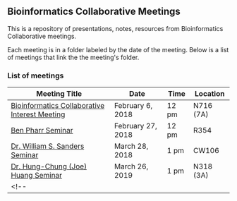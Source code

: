 ## Bioinformatics Collaborative Meetings

This is a repository of presentations, notes, resources from Bioinformatics Collaborative meetings.

Each meeting is in a folder labeled by the date of the meeting. Below is a list of meetings that link the the meeting's folder.


### List of meetings

| Meeting Title                                     | Date              | Time | Location        |
|---------------------------------------------------|-------------------|------|-----------------|
| [Bioinformatics Collaborative Interest Meeting](https://github.com/ummc-bc/meetings/tree/master/2018-02-06) | February 6, 2018  | 12 pm|    N716 (7A)    |
| [Ben Pharr Seminar](https://github.com/ummc-bc/meetings/tree/master/2018-02-27) | February 27, 2018 | 12 pm| R354   |
| [Dr. William S. Sanders Seminar](https://github.com/ummc-bc/meetings/tree/master/2018-03-28) | March 28, 2018 | 1 pm| CW106  |
| [Dr. Hung-Chung (Joe) Huang Seminar](https://github.com/ummc-bc/meetings/tree/master/2019-03-26) | March 26, 2019 | 1 pm| N318 (3A)  |
<!-- |                                              |      |      |     | -->
